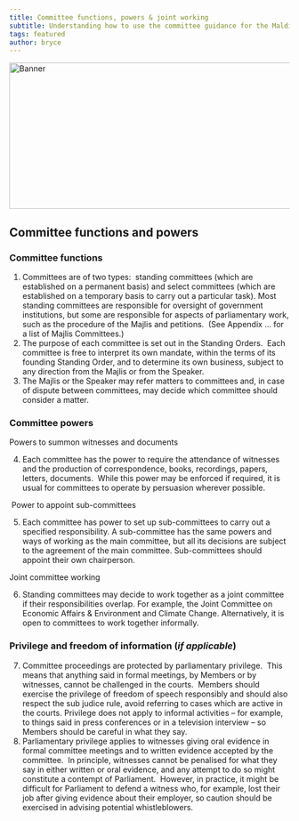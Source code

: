 ```yaml
---
title: Committee functions, powers & joint working
subtitle: Understanding how to use the committee guidance for the Maldives Parliament
tags: featured
author: bryce
---
```


<img src="https://387d55a3a0574af3beeafea9b696a716.vfs.cloud9.us-east-2.amazonaws.com/uploads/docs-banner-2.jpg" alt="Banner" width="755" height="263">

<h2><span>Committee functions and powers</span></h2>
<h3><span>Committee functions</span></h3>

<ol>
<li aria-level="2"><span>Committees are of two types:&nbsp; standing committees (which are established on a permanent basis) and select committees (which are established on a temporary basis to carry out a particular task).</span><span> Most standing committees are responsible for oversight of government institutions, but some are responsible for aspects of parliamentary work, such as the procedure of the Majlis and petitions.</span><span>&nbsp; (See Appendix &hellip; for a list of Majlis Committees.)</span></li>
<li aria-level="2"><span>The purpose of each committee is set out in the Standing Orders.&nbsp; Each committee is free to interpret its own mandate, within the terms of its founding Standing Order, and to determine its own business, subject to any direction from the Majlis or from the Speaker.&nbsp;&nbsp;</span></li>
<li aria-level="2"><span>The Majlis or the Speaker may refer matters to committees and, in case of dispute between committees, may decide which committee should consider a matter.</span></li>
</ol>
<h3><span>Committee powers</span></h3>
<p><span>Powers to summon witnesses and documents</span></p>
<ol start="4">
<li aria-level="2"><span>Each committee has the power to require the attendance of witnesses and the production of correspondence, books, recordings, papers, letters, documents.</span><span>&nbsp; While this power may be enforced if required, it is usual for committees to operate by persuasion wherever possible.&nbsp;</span></li>
</ol>
<p>&nbsp;<span>Power to appoint sub-committees</span></p>
<ol start="5">
<li><span>Each committee has power to set up sub-committees to carry out a specified responsibility.</span> <span>A sub-committee has the same powers and ways of working as the&nbsp;main committee, but all its decisions are subject to the agreement of the main committee. Sub-committees should appoint their own chairperson.</span></li>
</ol>
<span>Joint committee working</span>
<ol start="6">
<li aria-level="2"><span>Standing committees may decide to work together as a joint committee if their responsibilities overlap.</span><span> For example, the Joint Committee on Economic Affairs &amp; Environment and Climate Change. Alternatively, it is open to committees to work together informally.</span></li>
</ol>
<h3><span>Privilege and freedom of information (</span><em><span>if applicable</span></em><span>)&nbsp;</span></h3>
<ol start="7">
<li aria-level="2"><span>Committee proceedings are protected by parliamentary privilege.</span><span>&nbsp; This means that anything said in formal meetings, by Members or by witnesses, cannot be challenged in the courts.&nbsp; Members should exercise the privilege of freedom of speech responsibly and should also respect the sub judice rule, avoid referring to cases which are active in the courts. Privilege does not apply to informal activities &ndash; for example, to things said in press conferences or in a television interview &ndash; so Members should be careful in what they say.</span></li>
<li aria-level="2"><span>Parliamentary privilege applies to witnesses giving oral evidence in formal committee meetings and to written evidence accepted by the committee.</span><span>&nbsp; In principle, witnesses cannot be penalised for what they say in either written or oral evidence, and any attempt to do so might constitute a contempt of Parliament.&nbsp; However, in practice, it might be difficult for Parliament to defend a witness who, for example, lost their job after giving evidence about their employer, so caution should be exercised in advising potential whistleblowers.</span></li>
</ol>